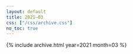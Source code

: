 ```yaml
---
layout: default
title: 2021–03
css: ["/css/archive.css"]
no_toc: true
---
```


{% include archive.html year=2021 month=03 %}
